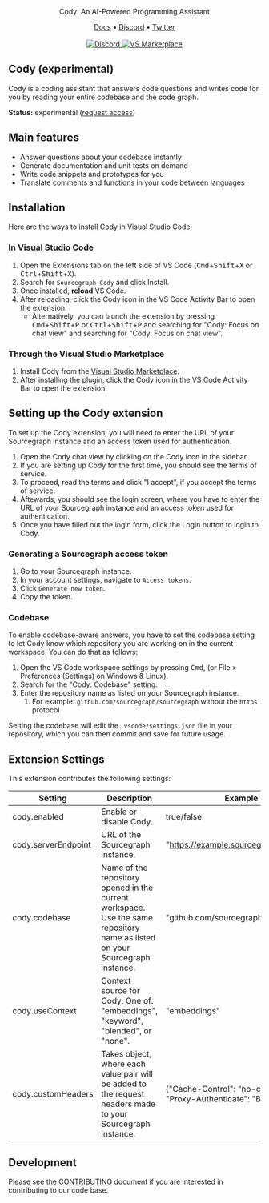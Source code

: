 <div align="center">
    <p>Cody: An AI-Powered Programming Assistant</p>
    <a href="https://docs.sourcegraph.com/cody">Docs</a> •
    <a href="https://discord.gg/s2qDtYGnAE">Discord</a> •
    <a href="https://twitter.com/sourcegraph">Twitter</a>
    <br /><br />
    <a href="https://srcgr.ph/discord">
        <img src="https://img.shields.io/discord/969688426372825169?color=5765F2" alt="Discord" />
    </a>
    <a href="https://marketplace.visualstudio.com/items?itemName=sourcegraph.cody-ai">
        <img src="https://img.shields.io/vscode-marketplace/v/sourcegraph.cody-ai.svg?label=vs%20marketplace" alt="VS Marketplace" />
    </a>
</div>

## Cody (experimental)

Cody is a coding assistant that answers code questions and writes code for you by reading your entire codebase and the code graph.

**Status:** experimental ([request access](https://about.sourcegraph.com/cody))

## Main features

- Answer questions about your codebase instantly
- Generate documentation and unit tests on demand
- Write code snippets and prototypes for you
- Translate comments and functions in your code between languages

## Installation

Here are the ways to install Cody in Visual Studio Code:

### In Visual Studio Code

1. Open the Extensions tab on the left side of VS Code (<kbd>Cmd</kbd>+<kbd>Shift</kbd>+<kbd>X</kbd> or <kbd>Ctrl</kbd>+<kbd>Shift</kbd>+<kbd>X</kbd>).
2. Search for `Sourcegraph Cody` and click Install.
3. Once installed, **reload** VS Code.
4. After reloading, click the Cody icon in the VS Code Activity Bar to open the extension.
   - Alternatively, you can launch the extension by pressing <kbd>Cmd</kbd>+<kbd>Shift</kbd>+<kbd>P</kbd> or <kbd>Ctrl</kbd>+<kbd>Shift</kbd>+<kbd>P</kbd> and searching for "Cody: Focus on chat view" and searching for "Cody: Focus on chat view".

### Through the Visual Studio Marketplace

1. Install Cody from the [Visual Studio Marketplace](https://marketplace.visualstudio.com/items?itemName=sourcegraph.cody-ai).
2. After installing the plugin, click the Cody icon in the VS Code Activity Bar to open the extension.

## Setting up the Cody extension

To set up the Cody extension, you will need to enter the URL of your Sourcegraph instance and an access token used for authentication.

1. Open the Cody chat view by clicking on the Cody icon in the sidebar.
2. If you are setting up Cody for the first time, you should see the terms of service.
3. To proceed, read the terms and click "I accept", if you accept the terms of service.
4. Aftewards, you should see the login screen, where you have to enter the URL of your Sourcegraph instance and an access token used for authentication.
5. Once you have filled out the login form, click the Login button to login to Cody.

### Generating a Sourcegraph access token

1. Go to your Sourcegraph instance.
2. In your account settings, navigate to `Access tokens`.
3. Click `Generate new token`.
4. Copy the token.

### Codebase

To enable codebase-aware answers, you have to set the codebase setting to let Cody know which repository you are working on in the current workspace. You can do that as follows:

1. Open the VS Code workspace settings by pressing <kbd>Cmd</kbd>, (or File > Preferences (Settings) on Windows & Linux).
2. Search for the "Cody: Codebase" setting.
3. Enter the repository name as listed on your Sourcegraph instance.
   1. For example: `github.com/sourcegraph/sourcegraph` without the `https` protocol

Setting the codebase will edit the `.vscode/settings.json` file in your repository, which you can then commit and save for future usage.

## Extension Settings

This extension contributes the following settings:

| Setting             | Description                                                                                                                  | Example                                                      |
| ------------------- | ---------------------------------------------------------------------------------------------------------------------------- | ------------------------------------------------------------ |
| cody.enabled        | Enable or disable Cody.                                                                                                      | true/false                                                   |
| cody.serverEndpoint | URL of the Sourcegraph instance.                                                                                             | "https://example.sourcegraph.com"                            |
| cody.codebase       | Name of the repository opened in the current workspace. Use the same repository name as listed on your Sourcegraph instance. | "github.com/sourcegraph/sourcegraph"                         |
| cody.useContext     | Context source for Cody. One of: "embeddings", "keyword", "blended", or "none".                                              | "embeddings"                                                 |
| cody.customHeaders  | Takes object, where each value pair will be added to the request headers made to your Sourcegraph instance.                  | {"Cache-Control": "no-cache", "Proxy-Authenticate": "Basic"} |

## Development

Please see the [CONTRIBUTING](./CONTRIBUTING.md) document if you are interested in contributing to our code base.
